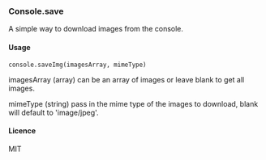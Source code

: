 ### Console.save

A simple way to download images from the console.

#### Usage

`console.saveImg(imagesArray, mimeType)`

imagesArray (array) can be an array of images or leave blank to get all images.

mimeType (string) pass in the mime type of the images to download, blank will default to 'image/jpeg'.

#### Licence

MIT